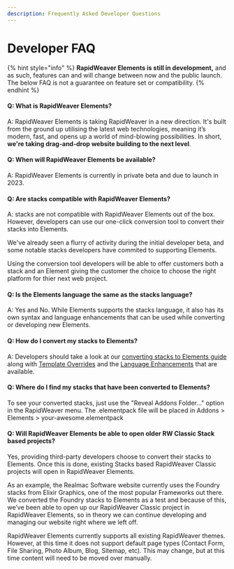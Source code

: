 ```yaml
---
description: Frequently Asked Developer Questions
---
```


# Developer FAQ

{% hint style="info" %}
**RapidWeaver Elements is still in development,** and as such, features can and will change between now and the public launch. The below FAQ is not a guarantee on feature set or compatibility.&#x20;
{% endhint %}

#### Q: What is RapidWeaver Elements?

A: RapidWeaver Elements is taking RapidWeaver in a new direction. It's built from the ground up utilising the latest web technologies, meaning it’s modern, fast, and opens up a world of mind-blowing possibilities. In short, **we're taking drag-and-drop website building to the next level**.

#### Q: When will RapidWeaver Elements be available?

A: RapidWeaver Elements is currently in private beta and due to launch in 2023.

#### Q: Are stacks compatible with RapidWeaver Elements?

A: stacks are not compatible with RapidWeaver Elements out of the box. However, developers can use our one-click conversion tool to convert their stacks into Elements.

We've already seen a flurry of activity during the initial developer beta, and some notable stacks developers have commited to supporting Elements.

Using the conversion tool developers will be able to offer customers both a stack and an Element giving the customer the choice to choose the right platform for thier next web project.

#### Q: Is the Elements language the same as the stacks language?

A: Yes and No. While Elements supports the stacks language, it also has its own syntax and language enhancements that can be used while converting or developing new Elements.

#### Q: How do I convert my stacks to Elements?

A: Developers should take a look at our [converting stacks to Elements guide](converting-stacks/how-to.md) along with [Template Overrides](converting-stacks/template-overrides.md) and the [Language Enhancements](converting-stacks/language-enhancements/) that are available.

#### Q: Where do I find my stacks that have been converted to Elements?

To see your converted stacks, just use the "Reveal Addons Folder…" option in the RapidWeaver menu. The .elementpack file will be placed in Addons > Elements > your-awesome.elementpack

#### **Q: Will RapidWeaver Elements be able to open older RW Classic Stack based projects?**

Yes, providing third-party developers choose to convert their stacks to Elements. Once this is done, existing Stacks based RapidWeaver Classic projects will open in RapidWeaver Elements.

As an example, the Realmac Software website currently uses the Foundry stacks from Elixir Graphics, one of the most popular Frameworks out there. We converted the Foundry stacks to Elements as a test and because of this, we’ve been able to open up our RapidWeaver Classic project in RapidWeaver Elements, so in theory we can continue developing and managing our website right where we left off.

RapidWeaver Elements currently supports all existing RapidWeaver themes. However, at this time it does not support default page types (Contact Form, File Sharing, Photo Album, Blog, Sitemap, etc). This may change, but at this time content will need to be moved over manually.

